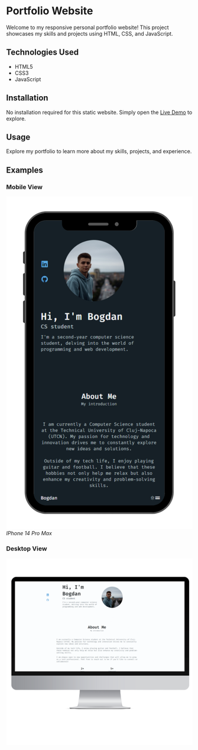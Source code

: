 # Portfolio Website

Welcome to my responsive personal portfolio website! This project showcases my skills and projects using HTML, CSS, and JavaScript.

## Technologies Used

- HTML5
- CSS3
- JavaScript 

## Installation

No installation required for this static website. Simply open the [Live Demo](https://bogdan016.github.io/Portofolio-Website/) to explore.

## Usage

Explore my portfolio to learn more about my skills, projects, and experience. 

## Examples

### Mobile View 
![Mobile View](assets/WebsiteIphone14.png)
*IPhone 14 Pro Max*

### Desktop View
![Desktop View](assets/WebsiteDesktopFull1.png)


